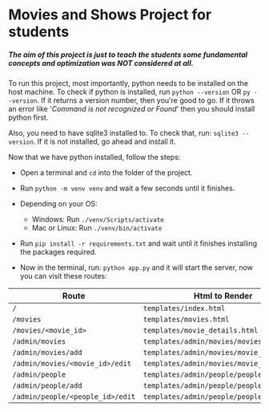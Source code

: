 # Movies and Shows Project for students

##### The aim of this project is just to teach the students some fundamental concepts and optimization was **NOT** considered at all.

To run this project, most importantly, python needs to be installed on the host machine. To check if python is installed, run
`python --version`
OR
`py --version`. If it returns a version number, then you're good to go. If it throws an error like '_Command is not recognized or Found_' then you should install python first.

Also, you need to have sqlite3 installed to. To check that, run: `sqlite3 --version`. If it is not installed, go ahead and install it.

Now that we have python installed, follow the steps:

- Open a terminal and `cd` into the folder of the project.
- Run `python -m venv venv` and wait a few seconds until it finishes.
- Depending on your OS:

  - Windows: Run `./venv/Scripts/activate`
  - Mac or Linux: Run `./venv/bin/activate`

- Run `pip install -r requirements.txt` and wait until it finishes installing the packages required.
- Now in the terminal, run: `python app.py` and it will start the server, now you can visit these routes:

| Route                            | Html to Render                            |
| -------------------------------- | ----------------------------------------- |
| `/`                              | `templates/index.html`                    |
| `/movies`                        | `templates/movies.html`                   |
| `/movies/<movie_id>`             | `templates/movie_details.html`            |
| `/admin/movies`                  | `templates/admin/movies/movies_list.html` |
| `/admin/movies/add`              | `templates/admin/movies/movie_add.html`   |
| `/admin/movies/<movie_id>/edit`  | `templates/admin/movies/movie_edit.html`  |
| `/admin/people`                  | `templates/admin/people/people_list.html` |
| `/admin/people/add`              | `templates/admin/people/people_add.html`  |
| `/admin/people/<people_id>/edit` | `templates/admin/people/people_edit.html` |
